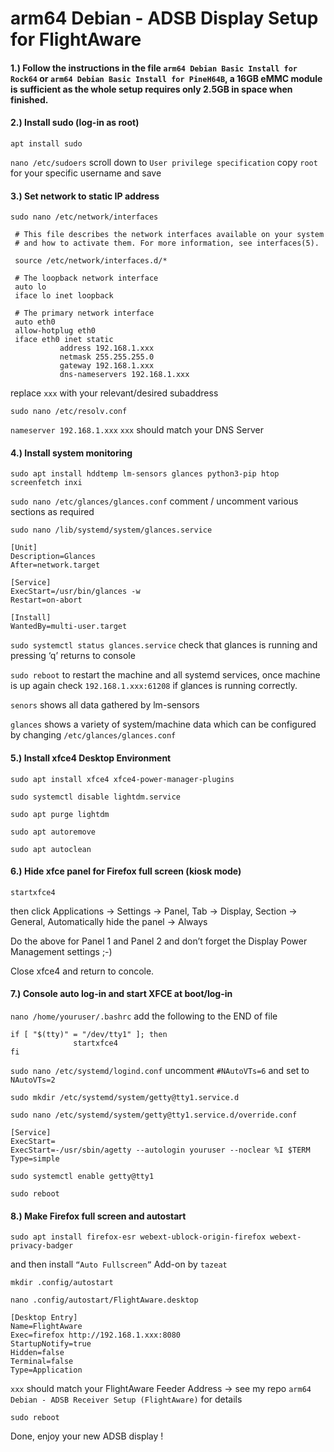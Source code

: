 # arm64 Debian - ADSB Display Setup for FlightAware

#### 1.)  Follow the instructions in the file `arm64 Debian Basic Install for Rock64` or `arm64 Debian Basic Install for PineH64B`, a 16GB eMMC module is sufficient as the whole setup requires only 2.5GB in space when finished.

#### 2.)  Install sudo    (log-in as root)

`apt install sudo`

`nano /etc/sudoers`     scroll down to `User privilege specification` copy `root` for your specific username and save

#### 3.)  Set network to static IP address

`sudo nano /etc/network/interfaces`

     # This file describes the network interfaces available on your system
     # and how to activate them. For more information, see interfaces(5).
     
     source /etc/network/interfaces.d/*
     
     # The loopback network interface
     auto lo
     iface lo inet loopback
     
     # The primary network interface
     auto eth0
     allow-hotplug eth0
     iface eth0 inet static
               address 192.168.1.xxx
               netmask 255.255.255.0
               gateway 192.168.1.xxx
               dns-nameservers 192.168.1.xxx

replace `xxx` with your relevant/desired subaddress

`sudo nano /etc/resolv.conf`

`nameserver 192.168.1.xxx`      `xxx` should match your DNS Server

#### 4.) Install system monitoring

`sudo apt install hddtemp lm-sensors glances python3-pip htop screenfetch inxi`

`sudo nano /etc/glances/glances.conf`     comment / uncomment various sections as required

`sudo nano /lib/systemd/system/glances.service`

    [Unit]
    Description=Glances
    After=network.target
    
    [Service]
    ExecStart=/usr/bin/glances -w
    Restart=on-abort
    
    [Install]
    WantedBy=multi-user.target

`sudo systemctl status glances.service`     check that glances is running and pressing ‘q’ returns to console

`sudo reboot`     to restart the machine and all systemd services, once machine is up again check `192.168.1.xxx:61208` if glances is running correctly.

`senors`      shows all data gathered by lm-sensors

`glances`     shows a variety of system/machine data which can be configured by changing `/etc/glances/glances.conf`

#### 5.)  Install xfce4 Desktop Environment

`sudo apt install xfce4 xfce4-power-manager-plugins`

`sudo systemctl disable lightdm.service`

`sudo apt purge lightdm`

`sudo apt autoremove`

`sudo apt autoclean`

#### 6.)  Hide xfce panel for Firefox full screen (kiosk mode)

`startxfce4`

then click Applications → Settings → Panel, 
Tab → Display, Section → General, 
Automatically hide the panel → Always

Do the above for Panel 1 and Panel 2 and don’t forget the Display Power Management settings ;-)

Close xfce4 and return to concole.

#### 7.)  Console auto log-in and start XFCE at boot/log-in

`nano /home/youruser/.bashrc`     add the following to the END of file

    if [ "$(tty)" = "/dev/tty1" ]; then
                  startxfce4
    fi

`sudo nano /etc/systemd/logind.conf`      uncomment `#NAutoVTs=6` and set to `NAutoVTs=2`

`sudo mkdir /etc/systemd/system/getty@tty1.service.d`

`sudo nano /etc/systemd/system/getty@tty1.service.d/override.conf`

    [Service]
    ExecStart=
    ExecStart=-/usr/sbin/agetty --autologin youruser --noclear %I $TERM
    Type=simple

`sudo systemctl enable getty@tty1`

`sudo reboot`

#### 8.)  Make Firefox full screen and autostart

`sudo apt install firefox-esr webext-ublock-origin-firefox webext-privacy-badger`

and then install `“Auto Fullscreen”` Add-on by `tazeat`

`mkdir .config/autostart`

`nano .config/autostart/FlightAware.desktop`

    [Desktop Entry]
    Name=FlightAware
    Exec=firefox http://192.168.1.xxx:8080
    StartupNotify=true
    Hidden=false
    Terminal=false
    Type=Application

`xxx` should match your FlightAware Feeder Address → see my repo `arm64 Debian - ADSB Receiver Setup (FlightAware)` for details

`sudo reboot`

Done, enjoy your new ADSB display !
